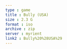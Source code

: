 ```yaml
---
type : game
title : Bully (USA)
size : 2.3 G
format : iso
archive : zip
server : myrient
link2 : Bully%20%28USA%29
---
```

